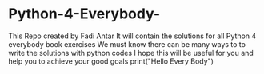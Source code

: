 # Python-4-Everybody-
This Repo created by Fadi Antar 
It will contain the solutions for all Python 4 everybody book exercises
We must know there can be many ways to to write the solutions with python codes
I hope this will be useful for you and help you to achieve your good goals 
print("Hello Every Body")
